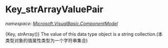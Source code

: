 ﻿
# Key_strArrayValuePair
_namespace: [Microsoft.VisualBasic.ComponentModel](N-Microsoft.VisualBasic.ComponentModel.md)_

{Key, strArray()} The value of this data type object is a string collection.(本类型对象的值属性类型为一个字符串集合)




